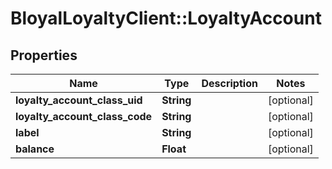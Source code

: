 # BloyalLoyaltyClient::LoyaltyAccount

## Properties
Name | Type | Description | Notes
------------ | ------------- | ------------- | -------------
**loyalty_account_class_uid** | **String** |  | [optional] 
**loyalty_account_class_code** | **String** |  | [optional] 
**label** | **String** |  | [optional] 
**balance** | **Float** |  | [optional] 

